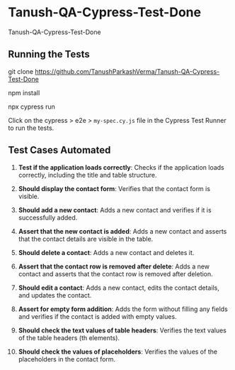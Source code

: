 # Tanush-QA-Cypress-Test-Done 
 Tanush-QA-Cypress-Test-Done 
## Running the Tests

git clone <https://github.com/TanushParkashVerma/Tanush-QA-Cypress-Test-Done>

npm install

npx cypress run


Click on the cypress > e2e > `my-spec.cy.js` file in the Cypress Test Runner to run the tests.

## Test Cases Automated

1. **Test if the application loads correctly**: Checks if the application loads correctly, including the title and table structure.

2. **Should display the contact form**: Verifies that the contact form is visible.

3. **Should add a new contact**: Adds a new contact and verifies if it is successfully added.

4. **Assert that the new contact is added**: Adds a new contact and asserts that the contact details are visible in the table.

5. **Should delete a contact**: Adds a new contact and deletes it.

6. **Assert that the contact row is removed after delete**: Adds a new contact and asserts that the contact row is removed after deletion.

7. **Should edit a contact**: Adds a new contact, edits the contact details, and updates the contact.

8. **Assert for empty form addition**: Adds the form without filling any fields and verifies if the contact is added with empty values.

9. **Should check the text values of table headers**: Verifies the text values of the table headers (th elements).

10. **Should check the values of placeholders**: Verifies the values of the placeholders in the contact form.

